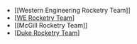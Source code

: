 - [[Western Engineering Rocketry Team]]
- [[WE Rocketry Team]]
- [[McGill Rocketry Team]]
- [[Duke Rocketry Team]]

[//begin]: # "Autogenerated link references for markdown compatibility"
[WE Rocketry Team]: <WE Rocketry Team> "WE Rocketry Team"
[Duke Rocketry Team]: <Duke Rocketry Team> "Duke Rocketry Team"
[//end]: # "Autogenerated link references"
